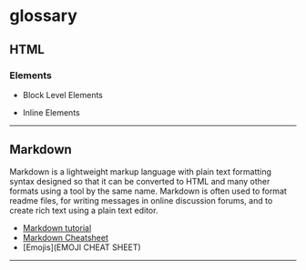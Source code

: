 # glossary




## HTML

### Elements

- Block Level Elements

- Inline Elements


---



## Markdown

Markdown is a lightweight markup language with plain text formatting syntax designed so that it can be converted to HTML and many other formats using a tool by the same name. Markdown is often used to format readme files, for writing messages in online discussion forums, and to create rich text using a plain text editor.

- [Markdown tutorial](http://www.markdowntutorial.com/)
- [Markdown Cheatsheet](https://github.com/adam-p/markdown-here/wiki/Markdown-Cheatsheet)
- [Emojis](EMOJI CHEAT SHEET)

---
